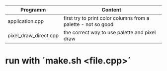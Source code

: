 |Programm|Content|
|---------|-------|
|application.cpp       |first try to print color columns from a palette - not so good|
|pixel_draw_direct.cpp |the correct way to use palette and pixel draw|

# run with ´make.sh <file.cpp>´
